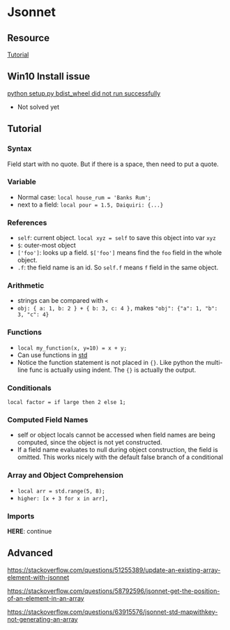 # Jsonnet

## Resource

[Tutorial](https://jsonnet.org/learning/tutorial.html)

## Win10 Install issue

[python setup.py bdist_wheel did not run successfully](https://stackoverflow.com/questions/71470989/python-setup-py-bdist-wheel-did-not-run-successfully)

- Not solved yet

## Tutorial

### Syntax

Field start with no quote. But if there is a space, then need to put a quote.

### Variable

- Normal case: `local house_rum = 'Banks Rum';`
- next to a field: `local pour = 1.5, Daiquiri: {...}`

### References

- `self`: current object. `local xyz = self` to save this object into var `xyz`
- `$`: outer-most object
- `['foo']`: looks up a field. `$['foo']` means find the `foo` field in the whole object.
- `.f`: the field name is an id. So `self.f` means `f` field in the same object.

### Arithmetic

- strings can be compared with `<`
- `obj: { a: 1, b: 2 } + { b: 3, c: 4 },` makes `"obj": {"a": 1, "b": 3, "c": 4}`

### Functions

- `local my_function(x, y=10) = x + y;`
- Can use functions in [std](https://jsonnet.org/ref/stdlib.html)
- Notice the function statement is not placed in `{}`. Like python the multi-line func is actually using indent. The `{}` is actually the output.

### Conditionals

`local factor = if large then 2 else 1;`

### Computed Field Names

- self or object locals cannot be accessed when field names are being computed, since the object is not yet constructed.
- If a field name evaluates to null during object construction, the field is omitted. This works nicely with the default false branch of a conditional

### Array and Object Comprehension

- `local arr = std.range(5, 8);`
- `higher: [x + 3 for x in arr],`

### Imports

**HERE**: continue

## Advanced

<https://stackoverflow.com/questions/51255389/update-an-existing-array-element-with-jsonnet>

<https://stackoverflow.com/questions/58792596/jsonnet-get-the-position-of-an-element-in-an-array>

<https://stackoverflow.com/questions/63915576/jsonnet-std-mapwithkey-not-generating-an-array>
